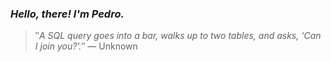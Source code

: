 ### *Hello, there! I'm Pedro.*
> ″*A SQL query goes into a bar, walks up to two tables, and asks, ‘Can I join you?’.*″
 — Unknown
